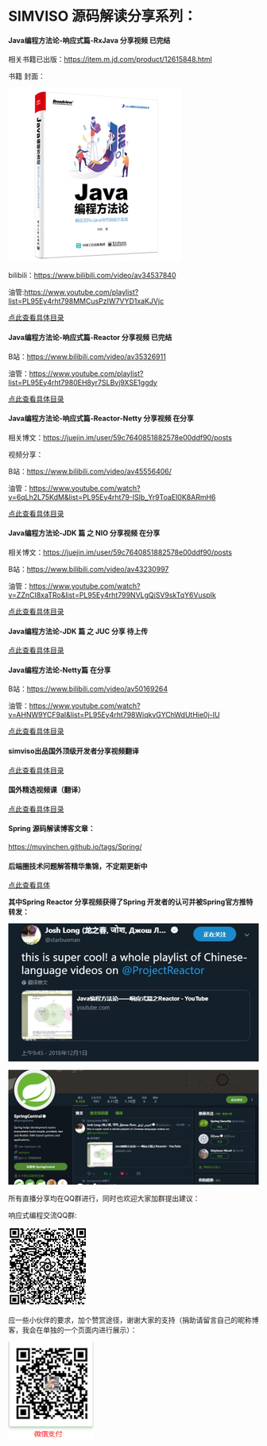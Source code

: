 # SIMVISO 源码解读分享系列：

#### Java编程方法论-响应式篇-RxJava 分享视频 已完结 

相关书籍已出版：https://item.m.jd.com/product/12615848.html

书籍 封面：

![](assets/5ce6355bN6b15cb5d.jpg)

bilibili：https://www.bilibili.com/video/av34537840

油管:https://www.youtube.com/playlist?list=PL95Ey4rht798MMCusPzIW7VYD1xaKJVjc

[点此查看具体目录](./Java编程方法论-响应式之Rxjava篇.md)

#### Java编程方法论-响应式篇-Reactor 分享视频 已完结

B站：<https://www.bilibili.com/video/av35326911>

油管：https://www.youtube.com/playlist?list=PL95Ey4rht7980EH8yr7SLBvj9XSE1ggdy

[点此查看具体目录](./Java编程方法论-响应式之Reactor篇.md)

#### Java编程方法论-响应式篇-Reactor-Netty 分享视频  在分享

相关博文：https://juejin.im/user/59c7640851882578e00ddf90/posts

视频分享：

B站：https://www.bilibili.com/video/av45556406/

油管：https://www.youtube.com/watch?v=6qLh2L75KdM&list=PL95Ey4rht79-ISlb_Yr9ToaEI0K8ARmH6

[点此查看具体目录](./Java编程方法论-响应式之Reactor-Netty篇.md)

#### Java编程方法论-JDK 篇 之 NIO 分享视频  在分享

相关博文：https://juejin.im/user/59c7640851882578e00ddf90/posts

B站：https://www.bilibili.com/video/av43230997

油管：https://www.youtube.com/watch?v=ZZnCI8xaTRo&list=PL95Ey4rht799NVLgQiSV9skTqY6VuspIk

[点此查看具体目录](./Java编程方法论-JDK篇之NIO.md)

#### Java编程方法论-JDK 篇 之 JUC 分享  待上传

[点此查看具体目录](./Java编程方法论-JDK篇之JUC.md)

#### Java编程方法论-Netty篇  在分享

B站：https://www.bilibili.com/video/av50169264

油管：https://www.youtube.com/watch?v=AHNW9YCF9aI&list=PL95Ey4rht798WiqkvGYChWdUtHie0j-IU

[点此查看具体目录](./Java编程方法论-Netty篇.md)

#### simviso出品国外顶级开发者分享视频翻译

[点此查看具体目录](./simviso出品国外顶级开发者分享视频翻译.md)

#### **国外精选视频课（翻译）**

[点此查看具体目录](./国外精选视频课翻译.md)

#### Spring 源码解读博客文章：

https://muyinchen.github.io/tags/Spring/



#### 后端圈技术问题解答精华集锦，不定期更新中

[点此查看具体](./后端圈问答全集.html)

**其中Spring Reactor 分享视频获得了Spring 开发者的认可并被Spring官方推特转发：**

![](assets/16a4998719a49ac2)

![](assets/4BD05E6C02038F7E17EBD29BA705FE5F-1560180740144.png)

所有直播分享均在QQ群进行，同时也欢迎大家加群提出建议：

响应式编程交流QQ群:

![Snipaste_2019-07-30_09-07-16](README.assets/Snipaste_2019-07-30_09-07-16.png)

 

应一些小伙伴的要求，加个赞赏途径，谢谢大家的支持（捐助请留言自己的昵称博客，我会在单独的一个页面内进行展示）：

![1564449396190](README.assets/1564449396190.png)



